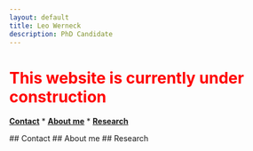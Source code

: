 ```yaml
---
layout: default
title: Leo Werneck
description: PhD Candidate
---
```


# <font color='red'> This website is currently under construction </font>

[**Contact**](#Contact) \* [**About me**](#About) \* [**Research**](#Research)


<a name='Contact'>
## Contact

<a name='About'>
## About me

<a name='Research'>
## Research


